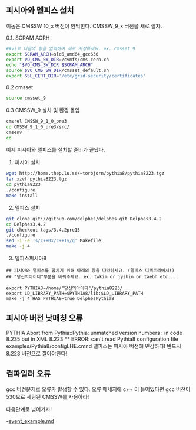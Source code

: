 ## 피시아와 델피스 설치

이놈은 CMSSW 10_x 버전이 안먹힌다. CMSSW_9_x 버전을 새로 깔자.

0.1. SCRAM ACRH 
```bash
##vi로 다음의 항을 입력하여 새로 저장하세요. ex. cmsset_9
export SCRAM_ARCH=slc6_amd64_gcc630
export VO_CMS_SW_DIR=/cvmfs/cms.cern.ch
echo "$VO_CMS_SW_DIR $SCRAM_ARCH"
source $VO_CMS_SW_DIR/cmsset_default.sh
export SSL_CERT_DIR='/etc/grid-security/certificates'
```
0.2 cmsset
```bash
source cmsset_9
```
0.3 CMSSW_9 설치 및 환경 돌입
```bash
cmsrel CMSSW_9_1_0_pre3
cd CMSSW_9_1_0_pre3/src/
cmsenv
cd
```

이제 피시아와 델피스를 설치할 준비가 끝났다.

1. 피시아 설치
```bash
wget http://home.thep.lu.se/~torbjorn/pythia8/pythia8223.tgz
tar xzvf pythia8223.tgz
cd pythia8223
./configure
make install
```

2. 델피스 설치
```bash
git clone git://github.com/delphes/delphes.git Delphes3.4.2
cd Delphes3.4.2
git checkout tags/3.4.2pre15
./configure
sed -i -e 's/c++0x/c++1y/g' Makefile
make -j 4
```



3. 델피스피시아8
```
## 피시아와 델피스를 합치기 위해 아래의 항을 따라하세요. (델피스 디렉토리에서!)
## "당신의아이디"부분을 바꿔주세요. ex. twkim or jyshin or taebh etc....

export PYTHIA8=/home/"당신의아이디"/pythia8223/
export LD_LIBRARY_PATH=$PYTHIA8/lib:$LD_LIBRARY_PATH
make -j 4 HAS_PYTHIA8=true DelphesPythia8
```

## 피시아 버전 낫매칭 오류
 PYTHIA Abort from Pythia::Pythia: unmatched version numbers : in code 8.235 but in XML 8.223
** ERROR: can't read Pythia8 configuration file examples/Pythia8/configLHE.cmnd
델피스는 피시아 버전에 민감하다! 반드시 8.223 버전으로 깔아야한다!

## 컴파일러 오류
gcc 버전문제로 오류가 발생할 수 있다. 오류 메세지에 c++ 이 들어있다면 gcc 버전이 530으로 세팅된 CMSSW를 사용하라!

다음단계로 넘어가자!

-[event_example.md](https://github.com/resisov/CMS_tutorial/blob/main/event_example.md)
